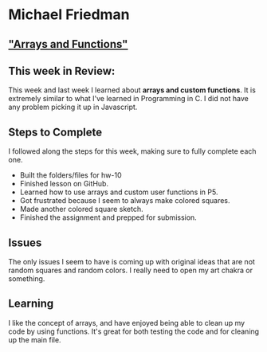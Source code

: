 # Michael Friedman

["Arrays and Functions"](https://friedmanm.github.io/120-work/hw-10/)
---

## This week in Review:
This week and last week I learned about **arrays and custom functions**. It is extremely similar to what I've learned in Programming in C. I did not have any problem picking it up in Javascript.

## Steps to Complete
I followed along the steps for this week, making sure to fully complete each one.
* Built the folders/files for hw-10
* Finished lesson on GitHub.
* Learned how to use arrays and custom user functions in P5.
* Got frustrated because I seem to always make colored squares.
* Made another colored square sketch.
* Finished the assignment and prepped for submission.

## Issues
The only issues I seem to have is coming up with original ideas that are not random squares and random colors. I really need to open my art chakra or something.

## Learning
I like the concept of arrays, and have enjoyed being able to clean up my code by using functions. It's great for both testing the code and for cleaning up the main file.
